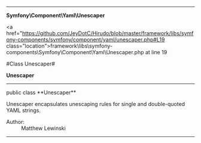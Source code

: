 
- - -

**Symfony\Component\Yaml\Unescaper**


<a href="https://github.com/JeyDotC/Hirudo/blob/master/framework/libs/symfony-components/symfony/component/yaml/unescaper.php#L19 class="location">framework\libs\symfony-components\Symfony\Component\Yaml\Unescaper.php at line 19</a>

#Class Unescaper#

**Unescaper**




- - -

<p class="signature">public  class **Unescaper**</p>

<div class="comment" id="overview_description"><p>Unescaper encapsulates unescaping rules for single and double-quoted
YAML strings.</p></div>

<dl>
<dt>Author:</dt>
<dd>Matthew Lewinski <matthew@lewinski.org></dd>
</dl>


- - -

